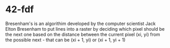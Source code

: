 # 42-fdf

Bresenham's is an algorithim developed by the computer scientist Jack Elton Bresenham to put lines into a raster by deciding which pixel should be the next one based on the distance between the current pixel (xi, yi) from the possible next - that can be (xi + 1, yi) or (xi + 1, yi + 1)
